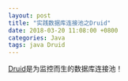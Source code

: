 ```yaml
---
layout: post
title: "实践数据库连接池之Druid"
date: 2018-03-20 11:08:00 +0800
categories: Java
tags: java Druid
---
```


[Druid](https://github.com/alibaba/druid)是为监控而生的数据库连接池！